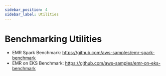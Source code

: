 ```yaml
---
sidebar_position: 4
sidebar_label: Utilities
---
```


# Benchmarking Utilities

* EMR Spark Benchmark: https://github.com/aws-samples/emr-spark-benchmark
* EMR on EKS Benchmark: https://github.com/aws-samples/emr-on-eks-benchmark
